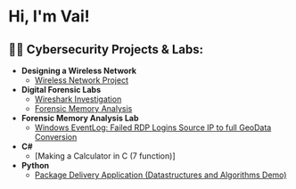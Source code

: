 <h1>Hi, I'm Vai! </h1>

<h2>👨‍💻 Cybersecurity Projects & Labs:</h2>

- <b>Designing a Wireless Network</b>
  - [Wireless Network Project](https://github.com/dannyt28/WirelessNetworkProject)
- <b>Digital Forensic Labs </b>
  - [Wireshark Investigation](https://github.com/dannyt28/Digital-Forensic-Investigation-Lab) 
  - [Forensic Memory Analysis](https://github.com/dannyt28/ForensicMemoryAnalysis) 
- <b>Forensic Memory Analysis Lab</b>
  - [Windows EventLog: Failed RDP Logins Source IP to full GeoData Conversion](https://github.com/joshmadakor1/Sentinel-Lab)
- <b>C#</b>
  - [Making a Calculator in C (7 function)]
- <b>Python</b>
  - [Package Delivery Application (Datastructures and Algorithms Demo)](https://github.com/joshmadakor1/Package-Delivery-Pathfinding-Algorithm)




<!--
**joshmadakor1/joshmadakor1** is a ✨ _special_ ✨ repository because its `README.md` (this file) appears on your GitHub profile.

Here are some ideas to get you started:

- 🔭 I’m currently working on ...
- 🌱 I’m currently learning ...
- 👯 I’m looking to collaborate on ...
- 🤔 I’m looking for help with ...
- 💬 Ask me about ...
- 📫 How to reach me: ...
- 😄 Pronouns: ...
- ⚡ Fun fact: ...
-->
